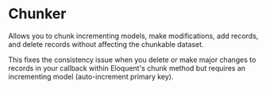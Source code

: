 # Chunker

Allows you to chunk incrementing models, make modifications, add records, and delete records without affecting the chunkable dataset.

This fixes the consistency issue when you delete or make major changes to records in your callback within Eloquent's chunk method but requires an incrementing model (auto-increment primary key).